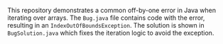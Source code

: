 This repository demonstrates a common off-by-one error in Java when iterating over arrays.  The `Bug.java` file contains code with the error, resulting in an `IndexOutOfBoundsException`. The solution is shown in `BugSolution.java` which fixes the iteration logic to avoid the exception.